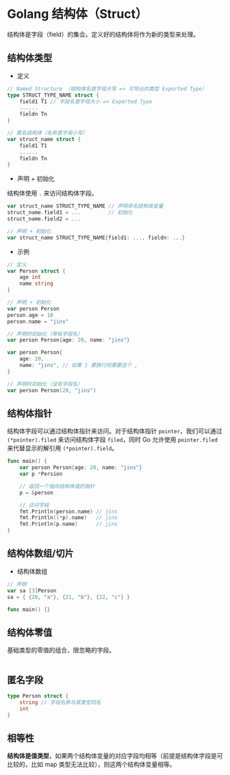 # Golang 结构体（Struct）

结构体是字段（field）的集合。定义好的结构体将作为新的类型来处理。

## 结构体类型

* 定义

```go
// Named Structure （结构体名首字母大写 => 可导出的类型 Exported Type）
type STRUCT_TYPE_NAME struct {
    field1 T1 // 字段名首字母大小 => Exported Type
    ......
    fieldn Tn
}
```

```go
// 匿名结构体（名称首字母小写）
var struct_name struct {
    field1 T1
    ......
    fieldn Tn
}
```

* 声明 + 初始化

结构体使用 `.` 来访问结构体字段。

```go
var struct_name STRUCT_TYPE_NAME // 声明命名结构体变量
struct_name.field1 = ...         // 初始化
struct_name.field2 = ...

// 声明 + 初始化
var struct_name STRUCT_TYPE_NAME{field1: ..., fieldn: ...}
```

* 示例

```go
// 定义
var Person struct {
    age int
    name string
}

// 声明 + 初始化
var person Person
person.age = 10
person.name = "jins"

// 声明时初始化（带有字段名）
var person Person{age: 20, name: "jins"}

var person Person{
    age: 20,
    name: "jins", // 如果 } 要换行则需要这个 ,
}

// 声明时初始化（没有字段名）
var person Person(20, "jins")
```

## 结构体指针

结构体字段可以通过结构体指针来访问。对于结构体指针 `pointer`，我们可以通过 `(*pointer).filed` 来访问结构体字段 `filed`，同时 Go 允许使用 `pointer.filed` 来代替显示的解引用 `(*pointer).field`。

```go
func main() {
    var person Person{age: 20, name: "jins"}
    var p *Persion

    // 返回一个指向结构体值的指针
    p = &person

    // 访问字段
    fmt.Println(person.name) // jins
    fmt.Println((*p).name)   // jins
    fmt.Println(p.name)      // jins
}
```

## 结构体数组/切片

* 结构体数组

```go
// 声明
var sa [3]Person
sa = { {20, "a"}, {21, "b"}, {22, "c"} }
```

```go
func main() {}
```

## 结构体零值

基础类型的零值的组合，限忽略的字段。

```go
```

## 匿名字段

```go
type Person struct {
    string // 字段名称与其类型同名
    int
}
```

## 相等性

**结构体是值类型**，如果两个结构体变量的对应字段均相等（前提是结构体字段是可比较的，比如 map 类型无法比较），则这两个结构体变量相等。
